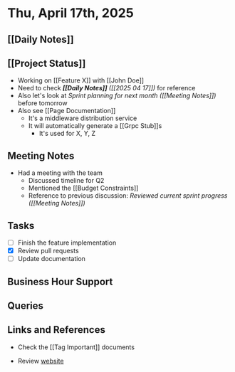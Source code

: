 # Thu, April 17th, 2025

## [[Daily Notes]]

## [[Project Status]]
- Working on [[Feature X]] with [[John Doe]]
- Need to check _**[[Daily Notes]]** ([[2025 04 17]])_ for reference
- Also let's look at _Sprint planning for next month ([[Meeting Notes]])_ before tomorrow
- Also see [[Page Documentation]]
	- It's a middleware distribution service
	- It will automatically generate a [[Grpc Stub]]s
		- It's used for X, Y, Z

## Meeting Notes
- Had a meeting with the team
  - Discussed timeline for Q2
  - Mentioned the [[Budget Constraints]]
  - Reference to previous discussion: _Reviewed current sprint progress ([[Meeting Notes]])_

## Tasks
- [ ] Finish the feature implementation
- [x] Review pull requests
- [ ] Update documentation

## Business Hour Support

## Queries


## Links and References
- Check the [[Tag Important]] documents

- Review [website](https://example.com)